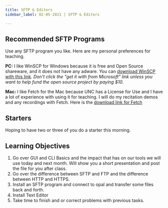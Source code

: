 ```yaml
---
title: SFTP & Editors
sidebar_label: 02-05-2021 | SFTP & Editors

---
```


## Recommended SFTP Programs

Use any SFTP program you like. Here are my personal preferences for teaching.

**PC:** I like WinSCP for Windows because it is free and Open Source shareware, and it does not have any adware. You can [download WinSCP with this link](https://winscp.net/eng/index.php). *Don't click the "get it with from Microsoft" link unless you want to help fund the open source project by paying $10.*

**Mac:** I like Fetch for the Mac because UNC has a License for Use and I have a lot of experience with using it for teaching. I will do my recitation demos and any recordings with Fetch. Here is the [download link for Fetch](https://software.sites.unc.edu/fetch-download/) 

## Starters

Hoping to have two or three of you do a starter this morning.

## Learning Objectives

1. Go over GUI and CLI Basics and the impact that has on our tools we will use today and next month. Will show you a short presentation and post the file for you after class.
2. Go over the difference between SFTP and FTP and the difference between HTTP and HTTPS.
3. Install an SFTP program and connect to opal and transfer some files back and forth.
4. Install Text Editor
5. Take time to finish and or correct problems with previous tasks.
